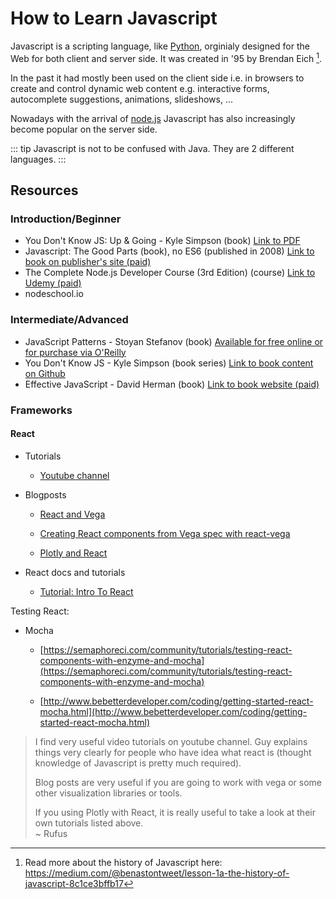 # How to Learn Javascript

Javascript is a scripting language, like [Python](dojo/python), orginialy designed for the Web for both client and server side. It was created in '95 by Brendan Eich [^JS-history].

In the past it had mostly been used on the client side i.e. in browsers to create and control dynamic web content e.g. interactive forms, autocomplete suggestions, animations, slideshows, ...

Nowadays with the arrival of [node.js](https://nodejs.org/en/) Javascript has also increasingly become popular on the server side.

::: tip
Javascript is not to be confused with Java. They are 2 different languages.
:::

[^JS-history]: Read more about the history of Javascript here: https://medium.com/@benastontweet/lesson-1a-the-history-of-javascript-8c1ce3bffb17

## Resources

### Introduction/Beginner

* You Don't Know JS: Up & Going - Kyle Simpson (book) [Link to PDF][YDK JS]
* Javascript: The Good Parts (book), no ES6 (published in 2008) [Link to book on publisher's site (paid)][JS good parts]
* The Complete Node.js Developer Course (3rd Edition) (course) [Link to Udemy (paid)][udemy node.js]
* nodeschool.io

[YDK JS]: https://xiaoguo.net/~books/Program/You_Dont_Know_JS_Up_and_Going.pdf
[JS good parts]: http://shop.oreilly.com/product/9780596517748.do
[udemy node.js]: https://www.udemy.com/course/the-complete-nodejs-developer-course-2/

### Intermediate/Advanced

* JavaScript Patterns - Stoyan Stefanov (book) [Available for free online or for purchase via O'Reilly][JS patterns]
* You Don't Know JS - Kyle Simpson (book series) [Link to book content on Github][YDK JS Github]
* Effective JavaScript - David Herman (book) [Link to book website (paid)][effective JS]

[JS patterns]: https://addyosmani.com/resources/essentialjsdesignpatterns/book/
[YDK JS Github]: https://github.com/getify/You-Dont-Know-JS
[effective JS]: http://effectivejs.com/

### Frameworks

#### React

* Tutorials

  * [Youtube channel](https://www.youtube.com/playlist?list=PLoYCgNOIyGABj2GQSlDRjgvXtqfDxKm5b)

* Blogposts

  * [React and Vega](https://medium.com/@pbesh/react-and-vega-an-alternative-visualization-example-cd76e07dc1cd#.sslodwyhi)

  * [Creating React components from Vega spec with react-vega](https://medium.com/@kristw/creating-react-components-from-vega-spec-with-react-vega-26a4f5f494dc#.rfb8xeshg)

  * [Plotly and React](http://academy.plot.ly)

* React docs and tutorials

  * [Tutorial: Intro To React](https://facebook.github.io/react/tutorial/tutorial.html)

Testing React:

* Mocha

  * [https://semaphoreci.com/community/tutorials/testing-react-components-with-enzyme-and-mocha](https://semaphoreci.com/community/tutorials/testing-react-components-with-enzyme-and-mocha)

  * [http://www.bebetterdeveloper.com/coding/getting-started-react-mocha.html](http://www.bebetterdeveloper.com/coding/getting-started-react-mocha.html)

> I find very useful video tutorials on youtube channel. Guy explains things very clearly for people who have idea what react is (thought knowledge of Javascript is pretty much required).
>
> Blog posts are very useful if you are going to work with vega or some other visualization libraries or tools.
>
> If you using Plotly with React, it is really useful to take a look at their own tutorials listed above.  
~ Rufus
